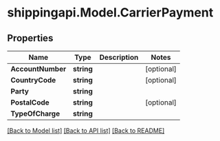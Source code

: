 
# shippingapi.Model.CarrierPayment

## Properties

Name | Type | Description | Notes
------------ | ------------- | ------------- | -------------
**AccountNumber** | **string** |  | [optional] 
**CountryCode** | **string** |  | [optional] 
**Party** | **string** |  | 
**PostalCode** | **string** |  | [optional] 
**TypeOfCharge** | **string** |  | 

[[Back to Model list]](../README.md#documentation-for-models)
[[Back to API list]](../README.md#documentation-for-api-endpoints)
[[Back to README]](../README.md)

